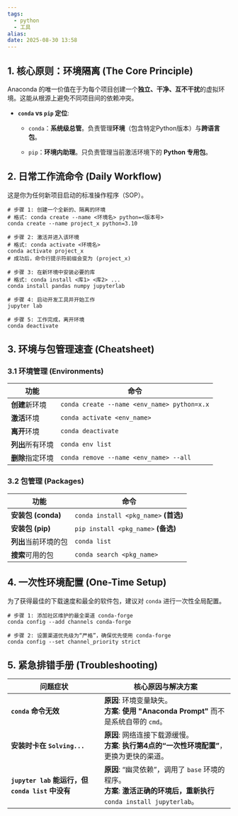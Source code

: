 ```yaml
---
tags:
  - python
  - 工具
alias:
date: 2025-08-30 13:58
---
```

## 1. 核心原则：环境隔离 (The Core Principle)

Anaconda 的唯一价值在于为每个项目创建一个**独立、干净、互不干扰**的虚拟环境。这能从根源上避免不同项目间的依赖冲突。

- **`conda` vs `pip` 定位**:
    
    - `conda`：**系统级总管**。负责管理**环境**（包含特定Python版本）与**跨语言包**。
        
    - `pip`：**环境内助理**。只负责管理当前激活环境下的 **Python 专用包**。
        

## 2. 日常工作流命令 (Daily Workflow)

这是你为任何新项目启动的标准操作程序（SOP）。

```shell
# 步骤 1: 创建一个全新的、隔离的环境
# 格式: conda create --name <环境名> python=<版本号>
conda create --name project_x python=3.10

# 步骤 2: 激活并进入该环境
# 格式: conda activate <环境名>
conda activate project_x
# 成功后，命令行提示符前缀会变为 (project_x)

# 步骤 3: 在新环境中安装必要的库
# 格式: conda install <库1> <库2> ...
conda install pandas numpy jupyterlab

# 步骤 4: 启动开发工具并开始工作
jupyter lab

# 步骤 5: 工作完成，离开环境
conda deactivate
```

## 3. 环境与包管理速查 (Cheatsheet)

### 3.1 环境管理 (Environments)

|功能|命令|
|---|---|
|**创建**新环境|`conda create --name <env_name> python=x.x`|
|**激活**环境|`conda activate <env_name>`|
|**离开**环境|`conda deactivate`|
|**列出**所有环境|`conda env list`|
|**删除**指定环境|`conda remove --name <env_name> --all`|

### 3.2 包管理 (Packages)

|功能|命令|
|---|---|
|**安装包 (conda)**|`conda install <pkg_name>` **(首选)**|
|**安装包 (pip)**|`pip install <pkg_name>` **(备选)**|
|**列出**当前环境的包|`conda list`|
|**搜索**可用的包|`conda search <pkg_name>`|

## 4. 一次性环境配置 (One-Time Setup)

为了获得最佳的下载速度和最全的软件包，建议对 `conda` 进行一次性全局配置。

```shell
# 步骤 1: 添加社区维护的最全渠道 conda-forge
conda config --add channels conda-forge

# 步骤 2: 设置渠道优先级为“严格”，确保优先使用 conda-forge
conda config --set channel_priority strict
```

## 5. 紧急排错手册 (Troubleshooting)

| 问题症状                                     | 核心原因与解决方案                                                                                 |
| ---------------------------------------- | ----------------------------------------------------------------------------------------- |
| **`conda` 命令无效**                         | **原因**: 环境变量缺失。<br>**方案**: **使用 "Anaconda Prompt"** 而不是系统自带的 `cmd`。                       |
| **安装时卡在 `Solving...`**                   | **原因**: 网络连接下载源缓慢。<br>**方案**: **执行第4点的“一次性环境配置”**，更换为更快的渠道。                               |
| **`jupyter lab` 能运行，但 `conda list` 中没有** | **原因**: “幽灵依赖”，调用了 `base` 环境的程序。<br>**方案**: **激活正确的环境后，重新执行** `conda install jupyterlab`。 |